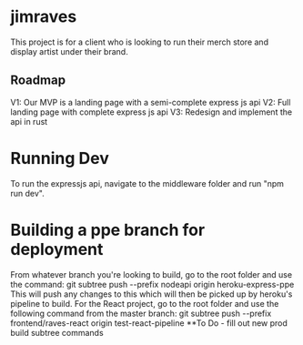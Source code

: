 # jimraves
This project is for a client who is looking to run their merch store and display artist under their brand.

## Roadmap
V1: Our MVP is a landing page with a semi-complete express js api
V2: Full landing page with complete express js api
V3: Redesign and implement the api in rust
# Running Dev
To run the expressjs api, navigate to the middleware folder and run "npm run dev".
# Building a ppe branch for deployment
From whatever branch you're looking to build, go to the root folder and use the command:
git subtree push --prefix nodeapi origin heroku-express-ppe
This will push any changes to this which will then be picked up by heroku's pipeline to build.
For the React project, go to the root folder and use the following command from the master branch:
git subtree push --prefix frontend/raves-react origin test-react-pipeline
**To Do - fill out new prod build subtree commands
